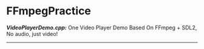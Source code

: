  FFmpegPractice 
===============

***VideoPlayerDemo.cpp:***
One Video Player Demo Based On FFmpeg + SDL2, No audio, just video!

----------